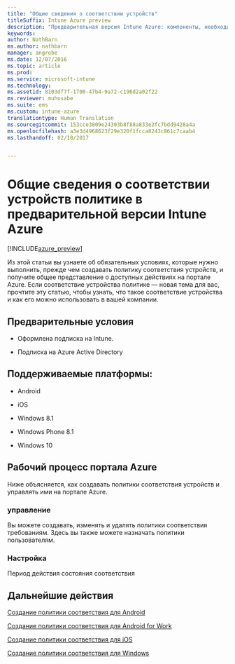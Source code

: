 ```yaml
---
title: "Общие сведения о соответствии устройств"
titleSuffix: Intune Azure preview
description: "Предварительная версия Intune Azure: компоненты, необходимые для создания политик соответствия в Microsoft Intune."
keywords: 
author: NathBarn
ms.author: nathbarn
manager: angrobe
ms.date: 12/07/2016
ms.topic: article
ms.prod: 
ms.service: microsoft-intune
ms.technology: 
ms.assetid: 8103df7f-1700-47b4-9a72-c196d2a02f22
ms.reviewer: muhosabe
ms.suite: ems
ms.custom: intune-azure
translationtype: Human Translation
ms.sourcegitcommit: 153cce3809e24303b8f88a833e2fc7bdd9428a4a
ms.openlocfilehash: a3e3d4968623f29e320f1fcca8243c861c7caab4
ms.lasthandoff: 02/18/2017


---
```


# <a name="get-started-with-device-compliance-in-intune-azure-preview"></a>Общие сведения о соответствии устройств политике в предварительной версии Intune Azure


[!INCLUDE[azure_preview](../includes/azure_preview.md)]

Из этой статьи вы узнаете об обязательных условиях, которые нужно выполнить, прежде чем создавать политику соответствия устройств, и получите общее представление о доступных действиях на портале Azure. Если соответствие устройства политике — новая тема для вас, прочтите эту статью, чтобы узнать, что такое соответствие устройства и как его можно использовать в вашей компании.

##  <a name="pre-requisites"></a>Предварительные условия


-   Оформлена подписка на Intune.

-   Подписка на Azure Active Directory



##  <a name="supported-platforms"></a>Поддерживаемые платформы:


-   Android

-   iOS

-   Windows 8.1

-   Windows Phone 8.1

-   Windows 10

##  <a name="azure-portal-workflow"></a>Рабочий процесс портала Azure


Ниже объясняется, как создавать политики соответствия устройств и управлять ими на портале Azure.

<!---### Overview

When you choose the **Set device compliance** workload, the blade opens with an  **Overview** section that displays a summary view of your compliance policies that you have created and the status of the devices they have been applied to. If you
don’t have any policies configured yet, the overview will just include the various reports but with no data.--->

### <a name="manage"></a>управление

Вы можете создавать, изменять и удалять политики соответствия требованиям. Здесь вы также можете назначать политики пользователям.

<!---### Monitor

This section is a detailed view of what you see in the **Overview**. A list of all the reports are displayed in this section and you can interactively drill down through each of these reports.--->

### <a name="setup"></a>Настройка

Период действия состояния соответствия

##  <a name="next-steps"></a>Дальнейшие действия
[Создание политики соответствия для Android](create-a-compliance-policy-for-android.md)

[Создание политики соответствия для Android for Work](create-a-compliance-policy-for-android-for-work.md)

[Создание политики соответствия для iOS](create-a-compliance-policy-for-ios.md)

[Создание политики соответствия для Windows](create-a-compliance-policy-for-windows.md)

